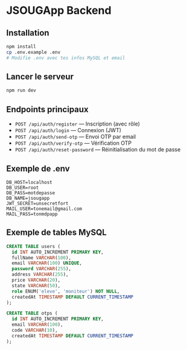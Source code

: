 # JSOUGApp Backend

## Installation

```bash
npm install
cp .env.example .env
# Modifie .env avec tes infos MySQL et email
```

## Lancer le serveur

```bash
npm run dev
```

## Endpoints principaux

- `POST /api/auth/register` — Inscription (avec rôle)
- `POST /api/auth/login` — Connexion (JWT)
- `POST /api/auth/send-otp` — Envoi OTP par email
- `POST /api/auth/verify-otp` — Vérification OTP
- `POST /api/auth/reset-password` — Réinitialisation du mot de passe

## Exemple de .env

```
DB_HOST=localhost
DB_USER=root
DB_PASS=motdepasse
DB_NAME=jsougapp
JWT_SECRET=unsecretfort
MAIL_USER=tonemail@gmail.com
MAIL_PASS=tonmdpapp
```

## Exemple de tables MySQL

```sql
CREATE TABLE users (
  id INT AUTO_INCREMENT PRIMARY KEY,
  fullName VARCHAR(100),
  email VARCHAR(100) UNIQUE,
  password VARCHAR(255),
  address VARCHAR(255),
  price VARCHAR(20),
  state VARCHAR(50),
  role ENUM('eleve', 'moniteur') NOT NULL,
  createdAt TIMESTAMP DEFAULT CURRENT_TIMESTAMP
);

CREATE TABLE otps (
  id INT AUTO_INCREMENT PRIMARY KEY,
  email VARCHAR(100),
  code VARCHAR(10),
  createdAt TIMESTAMP DEFAULT CURRENT_TIMESTAMP
);
``` 